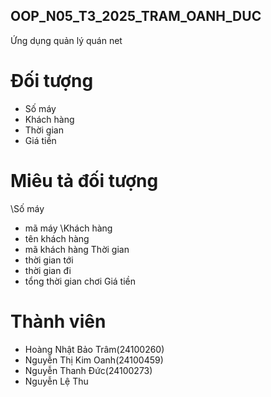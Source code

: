 ## OOP_N05_T3_2025_TRAM_OANH_DUC
Ứng dụng quản lý quán net


#  Đối tượng
- Số máy
- Khách hàng
- Thời gian
- Giá tiền

# Miêu tả đối tượng
\Số máy
- mã máy
\Khách hàng
- tên khách hàng
- mã khách hàng
Thời gian
- thời gian tới
- thời gian đi
- tổng thời gian chơi
Giá tiền


# Thành viên
- Hoàng Nhật Bảo Trâm(24100260)
- Nguyễn Thị Kim Oanh(24100459)
- Nguyễn Thanh Đức(24100273)
- Nguyễn Lệ Thu 
